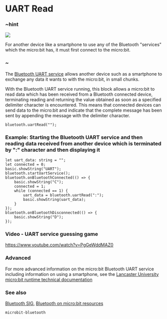 # UART Read 

### ~hint
![](/static/bluetooth/Bluetooth_SIG.png)

For another device like a smartphone to use any of the Bluetooth "services" which the micro:bit has, it must first connect to the micro:bit.

### ~

The [Bluetooth UART service](start-uart-service.md) allows another device such as a smartphone to exchange any data it wants to with the micro:bit, in small chunks. 

With the Bluetooth UART service running, this block allows a micro:bit to read data which has been received from a Bluetooth connected device, terminating reading and returning the value obtained as soon as a specified delimiter character is encountered. This means that connected devices can send data to the micro:bit and indicate that the complete message has been sent by appending the message with the delimiter character.

```sig
bluetooth.uartRead("");
```

### Example: Starting the Bluetooth UART service and then reading data received from another device which is terminated by ":" character and then displaying it

```blocks
let uart_data: string = "";
let connected = 0;
basic.showString("UART");
bluetooth.startUartService();
bluetooth.onBluetoothConnected(() => {
    basic.showString("C");
    connected = 1;
    while (connected == 1) {
        uart_data = bluetooth.uartRead(":");
        basic.showString(uart_data);
    }
});
bluetooth.onBluetoothDisconnected(() => {
    basic.showString("D");
});

```

### Video - UART service guessing game

https://www.youtube.com/watch?v=PgGeWddMAZ0

### Advanced
 
For more advanced information on the micro:bit Bluetooth UART service including information on using a smartphone, see the [Lancaster University micro:bit runtime technical documentation](http://lancaster-university.github.io/microbit-docs/ble/uart-service/)

### See also

[Bluetooth SIG](https://www.bluetooth.com), [Bluetooth on micro:bit resources](http://bluetooth-mdw.blogspot.co.uk/p/bbc-microbit.html)

```package
microbit-bluetooth
```
